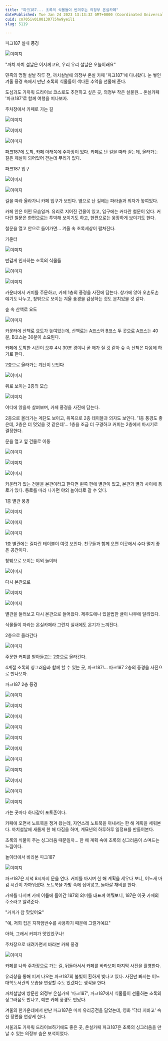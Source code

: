 ```yaml
---
title: "파크187... 초록의 식물들이 반겨주는 의정부 온실카페"
datePublished: Tue Jan 24 2023 13:13:32 GMT+0000 (Coordinated Universal Time)
cuid: cm705iv0i001307l5hw9yeil1
slug: 5119

---
```



파크187 실내 풍경

![이미지](https://cdn.hashnode.com/res/hashnode/image/upload/v1739258285036/493707fd-6de5-466e-8530-92b0e75e4c42.jpeg)

"까치 까치 설날은 어저께고요, 우리 우리 설날은 오늘이래요"

민족의 명절 설날 하루 전, 까치설날에 의정부 온실 카페 '파크187'에 다녀왔다. 눈 쌓인 겨울 풍경 속에서 만난 초록의 식물들이 색다른 추억을 선물해 준다.

도심과도 가까워 드라이브 코스로도 추천하고 싶은 곳, 의정부 작은 실물원... 온실카페 '파크187'로 함께 여행을 떠나보자.

주차장에서 카페로 가는 길

![이미지](https://cdn.hashnode.com/res/hashnode/image/upload/v1739258287796/aabfe940-a823-4092-b7cb-14c70eb17a9b.jpeg)

![이미지](https://cdn.hashnode.com/res/hashnode/image/upload/v1739258290455/46c9f90a-bc30-4c0b-be8e-1e4e2629422e.jpeg)

![이미지](https://cdn.hashnode.com/res/hashnode/image/upload/v1739258292931/3398c312-afdd-4460-aeb5-34ba668848bd.jpeg)

파크187에 도착, 카페 아래쪽에 주차장이 있다. 카페로 난 길을 따라 걷는데, 올라가는 길은 제설이 되어있어 걷는데 무리가 없다.

파크187 입구

![이미지](https://cdn.hashnode.com/res/hashnode/image/upload/v1739258295278/71c9e771-b09d-4446-b367-a7cd27ea30f0.jpeg)

![이미지](https://cdn.hashnode.com/res/hashnode/image/upload/v1739258297481/d79fd6cf-9523-4a6e-97ee-1dfdd6ca75c4.jpeg)

길을 따라 올라가니 카페 입구가 보인다. 옆으로 난 길에는 파라솔과 의자가 놓여있다.

카페 안은 어떤 모습일까. 유리로 지어진 건물이 있고, 입구에는 커다란 철문이 있다. 커다란 철문은 한편으로는 투박해 보이기도 하고, 한편으로는 웅장하게 보이기도 한다.

철문을 열고 안으로 들어가면... 겨울 속 초록세상이 펼쳐진다.

카운터

![이미지](https://cdn.hashnode.com/res/hashnode/image/upload/v1739258299658/09a6a8b9-68f1-4032-825b-d109a3bda559.jpeg)

반갑게 인사하는 초록의 식물들

![이미지](https://cdn.hashnode.com/res/hashnode/image/upload/v1739258301858/e14078ca-7af5-4d3d-8fc3-3a91a4f932a7.jpeg)

![이미지](https://cdn.hashnode.com/res/hashnode/image/upload/v1739258303797/4582fbe6-058a-4fac-bc6f-f3875518b5ef.jpeg)

카운터에서 커피를 주문하고, 카페 1층의 풍경을 사진에 담는다. 창가에 앉아 오손도손 얘기도 나누고, 창밖으로 보이는 겨울 풍경을 감상하는 것도 운치있을 것 같다.

숲 속 산책로 요도

![이미지](https://cdn.hashnode.com/res/hashnode/image/upload/v1739258305948/3ba5a883-8d64-4398-8ae3-64ebf7e66434.jpeg)

카운터에 산책로 요도가 놓여있는데, 산책로는 A코스와 B코스 두 곳으로 A코스는 40분, B코스는 30분이 소요된다.

카페에 도착한 시간이 오후 4시 30분 경이니 곧 해가 질 것 같아 숲 속 산책은 다음에 하기로 한다.

2층으로 올라가는 계단이 보인다

![이미지](https://cdn.hashnode.com/res/hashnode/image/upload/v1739258308513/42beb607-ab02-4724-9ed9-50290e65200c.jpeg)

위로 보이는 2층의 모습

![이미지](https://cdn.hashnode.com/res/hashnode/image/upload/v1739258310666/0a33876d-6955-4436-bd4e-416a7d11711e.jpeg)

어디에 앉을까 살펴보며, 카페 풍경을 사진에 담는다.

2층으로 올라가는 계단도 보이고, 위쪽으로 2층 테이블과 의자도 보인다. '1층 풍경도 좋은데, 2층은 더 멋있을 것 같은데'... 1층을 조금 더 구경하고 커피는 2층에서 마시기로 결정한다.

문을 열고 옆 건물로 이동

![이미지](https://cdn.hashnode.com/res/hashnode/image/upload/v1739258313244/e305ff08-3112-4234-9279-a27e32f49f12.jpeg)

![이미지](https://cdn.hashnode.com/res/hashnode/image/upload/v1739258315445/4530256d-3dd2-417c-a5ec-a4f8adf34a9b.jpeg)

![이미지](https://cdn.hashnode.com/res/hashnode/image/upload/v1739258318061/43f0eac9-0bcb-4278-82ba-00bb59e7e105.jpeg)

카운터가 있는 건물을 본관이라고 한다면 왼쪽 편에 별관이 있고, 본관과 별과 사이에 통로가 있다. 통로를 따라 나가면 야외 놀이터로 갈 수 있다.

1층 별관 풍경

![이미지](https://cdn.hashnode.com/res/hashnode/image/upload/v1739258320768/aa34f7dc-2f2c-4447-b5ee-6a1748262764.jpeg)

![이미지](https://cdn.hashnode.com/res/hashnode/image/upload/v1739258322826/bef9aa9f-4259-4b02-a635-09c116ba630c.jpeg)

![이미지](https://cdn.hashnode.com/res/hashnode/image/upload/v1739258325152/bc9813dc-b39f-47af-a7b8-9fb8d3106861.jpeg)

1층 별관에는 길다란 테이블이 여럿 보인다. 친구들과 함께 오면 이곳에서 수다 떨기 좋은 공간이다.

창밖으로 보이는 야외 놀이터

![이미지](https://cdn.hashnode.com/res/hashnode/image/upload/v1739258327482/7baaa727-ae15-40fc-91f7-5358b181c2e0.jpeg)

다시 본관으로

![이미지](https://cdn.hashnode.com/res/hashnode/image/upload/v1739258329820/1aa756bb-8e1b-4d3a-9724-e0194a54fe45.jpeg)

![이미지](https://cdn.hashnode.com/res/hashnode/image/upload/v1739258332428/f66f286f-a6ba-470e-864f-4cc35fae1934.jpeg)

별관을 둘러보고 다시 본관으로 들어왔다. 제주도에나 있을법한 귤이 나무에 달려있다.

식물들이 자라는 온실카페라 그런지 실내에도 온기가 느껴진다.

2층으로 올라간다

![이미지](https://cdn.hashnode.com/res/hashnode/image/upload/v1739258335320/351c1f58-a92f-4d6f-9dcb-d3abe8168b24.jpeg)

주문한 커피를 받아들고는 2층으로 올라간다.

4계절 초록의 싱그러움과 함께 할 수 있는 곳, 파크187!... 파크187 2층의 풍경을 사진으로 만나보자.

파크187 2층 풍경

![이미지](https://cdn.hashnode.com/res/hashnode/image/upload/v1739258337561/3b9a896e-f6cd-4077-852a-55c782c9f27d.jpeg)

![이미지](https://cdn.hashnode.com/res/hashnode/image/upload/v1739258339569/d4163abe-80e0-4d54-9f44-76d5574b91ab.jpeg)

![이미지](https://cdn.hashnode.com/res/hashnode/image/upload/v1739258341596/17733a01-4787-49c3-b32d-9e37f8f506de.jpeg)

![이미지](https://cdn.hashnode.com/res/hashnode/image/upload/v1739258343863/92999a47-8599-4d08-a035-729bda75ad03.jpeg)

![이미지](https://cdn.hashnode.com/res/hashnode/image/upload/v1739258345910/b78f5014-025f-414a-bb3d-4bf8a2a0c714.jpeg)

![이미지](https://cdn.hashnode.com/res/hashnode/image/upload/v1739258348120/2c52ee97-89e1-4047-943d-90161cc6b218.jpeg)

![이미지](https://cdn.hashnode.com/res/hashnode/image/upload/v1739258350125/f2c1d67a-3185-4e27-a17c-6b553ac89dba.jpeg)

![이미지](https://cdn.hashnode.com/res/hashnode/image/upload/v1739258352125/b276b83a-9f68-4284-9db8-932994173bd9.jpeg)

![이미지](https://cdn.hashnode.com/res/hashnode/image/upload/v1739258354287/d417f7a8-6e00-4a34-993e-e0d155910ba8.jpeg)

![이미지](https://cdn.hashnode.com/res/hashnode/image/upload/v1739258356519/3963b974-6226-45f3-addc-f6b8cbd710b7.jpeg)

![이미지](https://cdn.hashnode.com/res/hashnode/image/upload/v1739258358717/d89841dc-9866-45a4-a8e4-ab0cec07f809.jpeg)

가는 곳마다 하나같이 포토존이다.

카페에 오면서 노트북을 챙겨 왔는데, 자연스레 노트북을 꺼내서는 한 해 계획을 세워본다. 까치설날에 새롭게 한 해 다짐을 하며, 계묘년의 하루하루 일정표를 만들어본다.

초록의 식물이 주는 싱그러움 때문일까... 한 해 계획 속에 초록의 싱그러움이 스며드는 느낌이다.

놀이터에서 바라본 파크187

![이미지](https://cdn.hashnode.com/res/hashnode/image/upload/v1739258361027/d7464e97-8382-4339-8e27-f5bffe1aef84.jpeg)

파크187은 저녁 8시까지 문을 연다. 커피를 마시며 한 해 계획을 세우다 보니, 어느새 마감 시간이 가까워졌다. 노트북을 가방 속에 집어넣고, 돌아갈 채비를 한다.

카페를 나서며 카페 이름에 들어간 187의 의미를 대표께 여쭤보니, 187은 이곳 카페의 주소라고 알려준다.

"커피가 참 맛있어요"

"예, 저희 집은 지하암반수를 사용하기 때문에 그럴거예요"

아하, 그래서 커피가 맛있었구나!

주차장으로 내려가면서 바라본 카페 풍경

![이미지](https://cdn.hashnode.com/res/hashnode/image/upload/v1739258363008/679deb03-576a-4a07-b6c8-264a61d82d12.jpeg)

카페를 나와 주차장으로 가는 길, 뒤돌아서서 카페를 바라보며 마지막 사진을 촬영한다.

유리창을 통해 퍼져 나오는 파크187의 불빛이 환하게 빛나고 있다. 사진만 봐서는 어느 대학도서관의 모습을 연상할 수도 있겠다는 생각을 한다.

까치설날에 방문한 의정부 온실카페 '파크187', 파크187에서 식물들이 선물하는 초록의 싱그러움도 만나고, 예쁜 카페 풍경도 만났다.

겨울의 한가운데에서 만난 파크187은 마치 유리궁전을 닮았는데, 영화 '닥터 지바고' 속 한 장면을 연상케 한다.

서울과도 가까워 드라이브하기에도 좋은 곳, 온실카페 파크187은 초록의 싱그러움을 만날 수 있는 의정부 숨은 보석이었다.